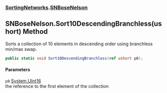 ### [SortingNetworks](SortingNetworks.md 'SortingNetworks').[SNBoseNelson](SortingNetworks_SNBoseNelson.md 'SortingNetworks.SNBoseNelson')
## SNBoseNelson.Sort10DescendingBranchless(ushort) Method
Sorts a collection of 10 elements in descending order using branchless min/max swap.  
```csharp
public static void Sort10DescendingBranchless(ref ushort p0);
```
#### Parameters
<a name='SortingNetworks_SNBoseNelson_Sort10DescendingBranchless(ushort)_p0'></a>
`p0` [System.UInt16](https://docs.microsoft.com/en-us/dotnet/api/System.UInt16 'System.UInt16')  
the reference to the first element of the collection
  
